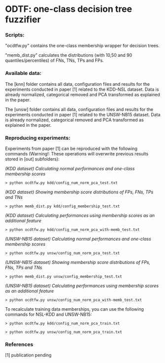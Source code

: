 # ODTF: one-class decision tree fuzzifier

### Scripts:

"ocdtfw.py" contains the one-class membership wrapper for decision trees.

"memb_dist.py" calculates the distributions (with 10,50 and 90 quantiles/percentiles) of FNs, TNs, TPs and FPs.

###  Available data:

The [knn] folder contains all data, configuration files and results for the experiments conducted in paper [1] related to the KDD-NSL dataset. Data is already normalized, categorical removed and PCA transformed as explained in the paper.

The [unsw] folder contains all data, configuration files and results for the experiments conducted in paper [1] related to the UNSW-NB15 dataset. Data is already normalized, categorical removed and PCA transformed as explained in the paper.

###  Reproducing experiments:

Experiments from paper [1] can be reproduced with the following commands (Warning!: These operations will overwrite previous results stored in [out] subfolders):

*(KDD dataset) Calculating normal performances and one-class membership scores*
```
> python ocdtfw.py kdd/config_num_norm_pca_test.txt
```
*(KDD dataset) Showing membership score distributions of FPs, FNs, TPs and TNs*
```
> python memb_dist.py kdd/config_membership_test.txt
```
*(KDD dataset) Calculating performances using membership scores as an additional feature*
```
> python ocdtfw.py kdd/config_num_norm_pca_with-memb_test.txt
```

*(UNSW-NB15 dataset) Calculating normal performances and one-class membership scores*
```
> python ocdtfw.py unsw/config_num_norm_pca_test.txt
```
*(UNSW-NB15 dataset) Showing membership score distributions of FPs, FNs, TPs and TNs*
```
> python memb_dist.py unsw/config_membership_test.txt
```
*(UNSW-NB15 dataset) Calculating performances using membership scores as an additional feature*
```
> python ocdtfw.py unsw/config_num_norm_pca_with-memb_test.txt
```
To recalculate training data memberships, you can use the following commands for NSL-KDD and UNSW-NB15:
```
> python ocdtfw.py kdd/config_num_norm_pca_train.txt

> python ocdtfw.py unsw/config_num_norm_pca_train.txt
```
### References
[1] publication pending
